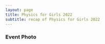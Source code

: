 ```yaml
---
layout: page
title: Physics for Girls 2022
subtitle: recap of Physics for Girls 2022
---
```




### Event Photo


